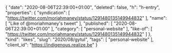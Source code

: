 {
  "date": "2020-08-06T22:39:00+01:00",
  "deleted": false,
  "h": "h-entry",
  "properties": {
    "syndication": [
      "https://twitter.com/moriahmaney/status/1291480135149944832"
    ],
    "name": [
      "Like of @moriahmaney's tweet"
    ],
    "published": [
      "2020-08-06T22:39:00+01:00"
    ],
    "category": [
      "personal-website"
    ],
    "like-of": [
      "https://twitter.com/moriahmaney/status/1291480135149944832"
    ]
  },
  "kind": "likes",
  "slug": "2020/08/gytul",
  "tags": [
    "personal-website"
  ],
  "client_id": "https://indigenous.realize.be"
}
